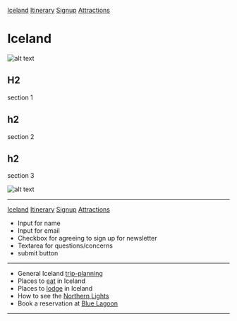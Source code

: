 [Iceland](iceland.html) [Itinerary](itinerary.html) [Signup](signup.html) [Attractions](iceland-views.html)


# Iceland

![alt text](https://www.tripsavvy.com/thmb/b4E0TKWbUb4GHfrJIlFLY9Hoasw=/2119x1414/filters:fill(auto,1)/northern-lights-at-mount-kirkjufell--iceland-1045987138-3f37999a3b8944999b0c3520ce83bd6c.jpg)


## H2
section 1

## h2
section 2

## h2
section 3

![alt text](https://knowinsiders.com/stores/news_dataimages/linhtd/112020/12/21/0416_facts-about-iceland7.jpg?rt=20201112210420)


---


[Iceland](iceland.html) [Itinerary](itinerary.html) [Signup](signup.html) [Attractions](iceland-views.html)

* Input for name
* Input for email
* Checkbox for agreeing to sign up for newsletter
* Textarea for questions/concerns
* submit button

---

- General Iceland [trip-planning](https://www.tripadvisor.com/Attractions-g189952-Activities-Iceland.html)
- Places to [eat](https://icelandtrippers.com/restaurants-in-iceland/) in Iceland
- Places to [lodge](https://www.thebrokebackpacker.com/where-to-stay-in-iceland/) in Iceland
- How to see the [Northern Lights](https://icelandtrippers.com/northern-lights-in-iceland/)
- Book a reservation at [Blue Lagoon](https://www.bluelagoon.com/)

---
